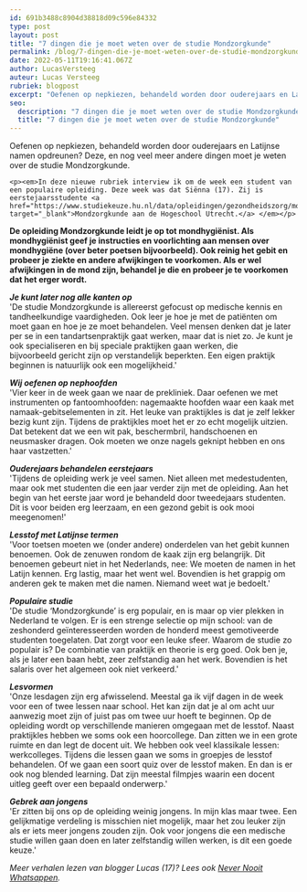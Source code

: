 ```yaml
---
id: 691b3488c8904d38818d09c596e84332
type: post
layout: post
title: "7 dingen die je moet weten over de studie Mondzorgkunde"
permalink: /blog/7-dingen-die-je-moet-weten-over-de-studie-mondzorgkunde/
date: 2022-05-11T19:16:41.067Z
author: LucasVersteeg
auteur: Lucas Versteeg
rubriek: blogpost
excerpt: "Oefenen op nepkiezen, behandeld worden door ouderejaars en Latijnse namen opdreunen? Deze, en nog veel meer andere dingen moet je weten over de studie Mondzorgkunde.   "
seo:
  description: "7 dingen die je moet weten over de studie Mondzorgkunde"
  title: "7 dingen die je moet weten over de studie Mondzorgkunde"
---
```

Oefenen op nepkiezen, behandeld worden door ouderejaars en Latijnse namen opdreunen? Deze, en nog veel meer andere dingen moet je weten over de studie Mondzorgkunde.   

    <p><em>In deze nieuwe rubriek interview ik om de week een student van een populaire opleiding. Deze week was dat Siënna (17). Zij is eerstejaarsstudente <a href="https://www.studiekeuze.hu.nl/data/opleidingen/gezondheidszorg/mondzorgkunde" target="_blank">Mondzorgkunde aan de Hogeschool Utrecht.</a> </em></p>
<p><strong>De opleiding Mondzorgkunde leidt je op tot mondhygiënist. Als mondhygiënist geef je instructies en voorlichting aan mensen over mondhygiëne (over beter poetsen bijvoorbeeld). Ook reinig het gebit en probeer je ziekte en andere afwijkingen te voorkomen. Als er wel afwijkingen in de mond zijn, behandel je die en probeer je te voorkomen dat het erger wordt.</strong></p>
<p><em><strong>Je kunt later nog alle kanten op</strong></em><br>'De studie Mondzorgkunde is allereerst gefocust op medische kennis en tandheelkundige vaardigheden. Ook leer je hoe je met de patiënten om moet gaan en hoe je ze moet behandelen. Veel mensen denken dat je later per se in een tandartsenpraktijk gaat werken, maar dat is niet zo. Je kunt je ook specialiseren en bij speciale praktijken gaan werken, die bijvoorbeeld gericht zijn op verstandelijk beperkten. Een eigen praktijk beginnen is natuurlijk ook een mogelijkheid.' </p>
<p><em><strong>Wij oefenen op nephoofden</strong></em><br>'Vier keer in de week gaan we naar de prekliniek. Daar oefenen we met instrumenten op fantoomhoofden: nagemaakte hoofden waar een kaak met namaak-gebitselementen in zit. Het leuke van praktijkles is dat je zelf lekker bezig kunt zijn. Tijdens de praktijkles moet het er zo echt mogelijk uitzien. Dat betekent dat we een wit pak, beschermbril, handschoenen en neusmasker dragen. Ook moeten we onze nagels geknipt hebben en ons haar vastzetten.' </p>
<p><em><strong>Ouderejaars behandelen eerstejaars</strong></em><br>'Tijdens de opleiding werk je veel samen. Niet alleen met medestudenten, maar ook met studenten die een jaar verder zijn met de opleiding. Aan het begin van het eerste jaar word je behandeld door tweedejaars studenten. Dit is voor beiden erg leerzaam, en een gezond gebit is ook mooi meegenomen!'</p>
<p><em><strong>Lesstof met Latijnse termen</strong></em><br>'Voor toetsen moeten we (onder andere) onderdelen van het gebit kunnen benoemen. Ook de zenuwen rondom de kaak zijn erg belangrijk. Dit benoemen gebeurt niet in het Nederlands, nee: We moeten de namen in het Latijn kennen. Erg lastig, maar het went wel. Bovendien is het grappig om anderen gek te maken met die namen. Niemand weet wat je bedoelt.'</p>
<p><em><strong>Populaire studie</strong></em><br>'De studie ‘Mondzorgkunde’ is erg populair, en is maar op vier plekken in Nederland te volgen. Er is een strenge selectie op mijn school: van de zeshonderd geïnteresseerden worden de honderd meest gemotiveerde studenten toegelaten. Dat zorgt voor een leuke sfeer. Waarom de studie zo populair is? De combinatie van praktijk en theorie is erg goed. Ook ben je, als je later een baan hebt, zeer zelfstandig aan het werk. Bovendien is het salaris over het algemeen ook niet verkeerd.'</p>
<p><em><strong>Lesvormen</strong></em><br>'Onze lesdagen zijn erg afwisselend. Meestal ga ik vijf dagen in de week voor een of twee lessen naar school. Het kan zijn dat je al om acht uur aanwezig moet zijn of juist pas om twee uur hoeft te beginnen. Op de opleiding wordt op verschillende manieren omgegaan met de lesstof. Naast praktijkles hebben we soms ook een hoorcollege. Dan zitten we in een grote ruimte en dan legt de docent uit. We hebben ook veel klassikale lessen: werkcolleges. Tijdens die lessen gaan we soms in groepjes de lesstof behandelen. Of we gaan een soort quiz over de lesstof maken. En dan is er ook nog blended learning. Dat zijn meestal filmpjes waarin een docent uitleg geeft over een bepaald onderwerp.' </p>
<p><em><strong>Gebrek aan jongens</strong></em><br>'Er zitten bij ons op de opleiding weinig jongens. In mijn klas maar twee. Een gelijkmatige verdeling is misschien niet mogelijk, maar het zou leuker zijn als er iets meer jongens zouden zijn. Ook voor jongens die een medische studie willen gaan doen en later zelfstandig willen werken, is dit een goede keuze.'</p>
<p><em>Meer verhalen lezen van blogger Lucas (17)? Lees ook <a href="/blog/never-nooit-whatsappen">Never Nooit Whatsappen</a>.</em></p>  
